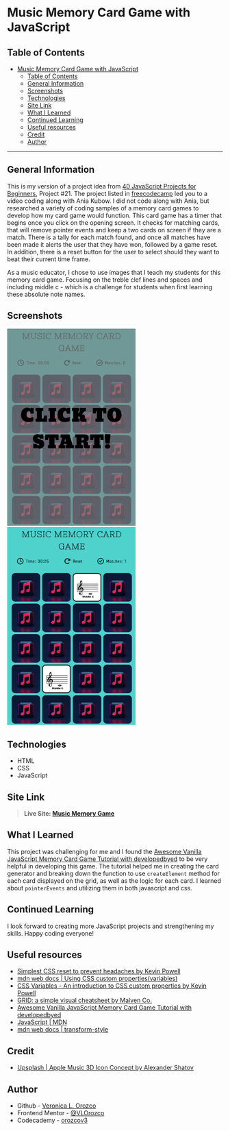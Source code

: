 # Music Memory Card Game with JavaScript

## Table of Contents

- [Music Memory Card Game with JavaScript](#music-memory-card-game-with-javascript)
  - [Table of Contents](#table-of-contents)
  - [General Information](#general-information)
  - [Screenshots](#screenshots)
  - [Technologies](#technologies)
  - [Site Link](#site-link)
  - [What I Learned](#what-i-learned)
  - [Continued Learning](#continued-learning)
  - [Useful resources](#useful-resources)
  - [Credit](#credit)
  - [Author](#author)

---

## General Information

This is my version of a project idea from [40 JavaScript Projects for Beginners](https://www.freecodecamp.org/news/javascript-projects-for-beginners/), Project #21. The project listed in [freecodecamp](https://www.freecodecamp.org/) led you to a video coding along with Ania Kubow. I did not code along with Ania, but researched a variety of coding samples of a memory card games to develop how my card game would function. This card game has a timer that begins once you click on the opening screen. It checks for matching cards, that will remove pointer events and keep a two cards on screen if they are a match. There is a tally for each match found, and once all matches have been made it alerts the user that they have won, followed by a game reset. In addition, there is a reset button for the user to select should they want to beat their current time frame.

As a music educator, I chose to use images that I teach my students for this memory card game. Focusing on the treble clef lines and spaces and including middle c - which is a challenge for students when first learning these absolute note names.

## Screenshots

<img src="./assets/starting-screenshot.png" width="300px">

<img src="./assets/game-screenshot.png" width="300px">

## Technologies

- HTML
- CSS
- JavaScript

## Site Link

>**Live Site: [Music Memory Game](https://vlorozco.github.io/javascript-music-memory-game/)**

## What I Learned

This project was challenging for me and I found the [Awesome Vanilla JavaScript Memory Card Game Tutorial with developedbyed](https://www.youtube.com/watch?v=-tlb4tv4mC4&t=2265s) to be very helpful in developing this game. The tutorial helped me in creating the card generator and breaking down the function to use `createElement` method for each card displayed on the grid, as well as the logic for each card. I learned about `pointerEvents` and utilizing them in both javascript and css.

## Continued Learning

I look forward to creating more JavaScript projects and strengthening my skills. Happy coding everyone!

## Useful resources

- [Simplest CSS reset to prevent headaches by Kevin Powell](https://www.youtube.com/watch?v=2lyDv0wOQuQ)
- [mdn web docs | Using CSS custom properties(variables)](https://developer.mozilla.org/en-US/docs/Web/CSS/Using_CSS_custom_properties)
- [CSS Variables - An introduction to CSS custom properties by Kevin Powell](https://www.youtube.com/watch?v=PHO6TBq_auI&t=4s)
- [GRID: a simple visual cheatsheet by Malven Co.](https://grid.malven.co/)
- [Awesome Vanilla JavaScript Memory Card Game Tutorial with developedbyed](https://www.youtube.com/watch?v=-tlb4tv4mC4&t=2265s)
- [JavaScript | MDN](https://developer.mozilla.org/en-US/docs/Web/JavaScript)
- [mdn web docs | transform-style](https://developer.mozilla.org/en-US/docs/Web/CSS/transform-style)

## Credit

- [Upsplash | Apple Music 3D Icon Concept by Alexander Shatov](https://unsplash.com/@alexbemore?utm_source=unsplash&utm_medium=referral&utm_content=creditCopyText)

## Author

- Github - [Veronica L. Orozco](https://github.com/VLOrozco)
- Frontend Mentor - [@VLOrozco](https://www.frontendmentor.io/profile/VLOrozco)
- Codecademy - [orozcov3](https://www.codecademy.com/profiles/orozcoV3)
